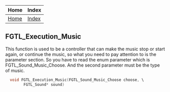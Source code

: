 | Home                     | Index                                     |
|:-------------------------|:------------------------------------------|
| [Home](../index.html)    | [Index](../first_time/first_time.html)    |

## FGTL_Execution_Music
This function is used to be a controller 
that can make the music stop or start again, 
or continue the music, so what you need to pay 
attention to is the parameter section. So you 
have to read the enum parameter which is 
FGTL_Sound_Music_Choose. And the second 
parameter must be the type of music.
```cpp
  void FGTL_Execution_Music(FGTL_Sound_Music_Choose choose, \
		FGTL_Sound* sound)
```